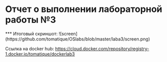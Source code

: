 <h1> Отчет о выполнении лабораторной работы №3</h1>
***
Итоговый скриншот:
![screen](https://github.com/tomatique/OSlabs/blob/master/laba3/screen.png)

Ссылка на docker hub:
https://cloud.docker.com/repository/registry-1.docker.io/tomatique/dockerlab3
